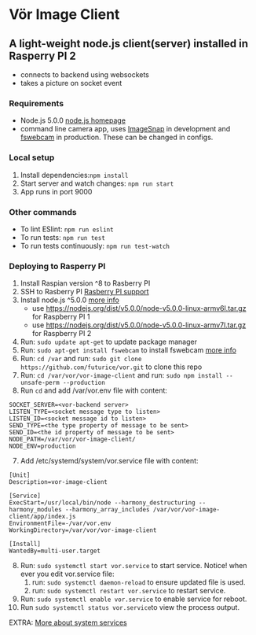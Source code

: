 # Vör Image Client

## A light-weight node.js client(server) installed in Rasperry PI 2 
- connects to backend using websockets
- takes a picture on socket event

### Requirements
- Node.js 5.0.0 [node.js homepage](https://nodejs.org/en/)
- command line camera app, uses [ImageSnap](http://iharder.sourceforge.net/current/macosx/imagesnap/) in development and 
[fswebcam](http://manpages.ubuntu.com/manpages/lucid/man1/fswebcam.1.html) in production. These can be changed in configs. 

### Local setup
1. Install dependencies:```npm install```
2. Start server and watch changes: ```npm run start```
3. App runs in port 9000

### Other commands
- To lint ESlint: ```npm run eslint```
- To run tests: ```npm run test```
- To run tests continuously: ```npm run test-watch```

### Deploying to Rasperry PI
1. Install Raspian version ^8 to Rasberry PI
2. SSH to Rasberry PI [Rasberry PI support](https://www.raspberrypi.org/documentation/remote-access/ssh/)
3. Install node.js ^5.0.0 [more info](http://blog.wia.io/installing-node-js-v4-0-0-on-a-raspberry-pi/)
    - use https://nodejs.org/dist/v5.0.0/node-v5.0.0-linux-armv6l.tar.gz for Raspberry PI 1
    - use https://nodejs.org/dist/v5.0.0/node-v5.0.0-linux-armv7l.tar.gz for Raspberry PI 2
4. Run: ```sudo update apt-get``` to update package manager
4. Run: ```sudo apt-get install fswebcam``` to install fswebcam [more info](https://www.raspberrypi.org/documentation/usage/webcams/)
5. Run: ```cd /var``` and run: ```sudo git clone https://github.com/futurice/vor.git``` to clone this repo
6. Run: ```cd /var/vor/vor-image-client``` and run:  ```sudo npm install --unsafe-perm --production ```
7. Run ```cd``` and add /var/vor.env file with content:
  ```
  SOCKET_SERVER=<vor-backend server>
  LISTEN_TYPE=<socket message type to listen>
  LISTEN_ID=<socket message id to listen>
  SEND_TYPE=<the type property of message to be sent>
  SEND_ID=<the id property of message to be sent>
  NODE_PATH=/var/vor/vor-image-client/
  NODE_ENV=production
  ```
  
7. Add /etc/systemd/system/vor.service file with content: 
  ```
  [Unit]
  Description=vor-image-client
  
  [Service]
  ExecStart=/usr/local/bin/node --harmony_destructuring --harmony_modules --harmony_array_includes /var/vor/vor-image-client/app/index.js
  EnvironmentFile=-/var/vor.env
  WorkingDirectory=/var/vor/vor-image-client
  
  [Install]
  WantedBy=multi-user.target
  ```
  
8. Run: ```sudo systemctl start vor.service``` to start service. 
  Notice! when ever you edit vor.service file:
    1. run: ```sudo systemctl daemon-reload``` to ensure updated file is used.
    2. run: ```sudo systemctl restart vor.service``` to restart service.
9. Run: ```sudo systemctl enable vor.service``` to enable service for reboot.
10. Run ```sudo systemctl status vor.service```to view the process output.

EXTRA: [More about system services](https://www.digitalocean.com/community/tutorials/how-to-use-systemctl-to-manage-systemd-services-and-units)
